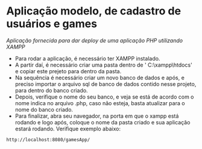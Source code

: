 # Aplicação modelo, de cadastro de usuários e games

*Aplicação fornecida para dar deploy de uma aplicação PHP utilizando XAMPP*

- Para rodar a aplicação, é necessário ter XAMPP instalado.
- A partir daí, é necessário criar uma pasta dentro de ' C:\xampp\htdocs' e copiar este prejeto para dentro da pasta.
- Na sequência é necessário  criar um novo banco de dados e após, e preciso importar o arquivo sql de banco de dados contido nesse projeto, para dentro do banco criado.
- Depois, verifique o nome do seu banco, e veja se está de acordo com o nome indica no arquivo .php, caso não esteja, basta atualizar para o nome do banco criado.
- Para finalizar, abra seu navegador, na porta em que o xampp está rodando e logo após, coloque o nome da pasta criado e sua aplicação estará rodando. Verifique exemplo abaixo:

``` http://localhost:8080/gamesApp/  ```